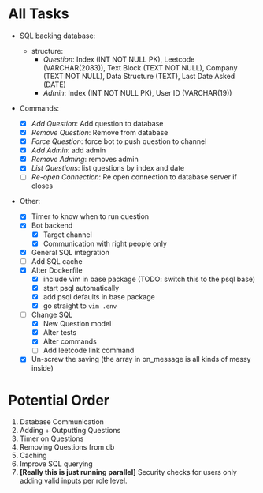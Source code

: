 # All Tasks
- SQL backing database:
    - structure: 
        - *Question*: Index (INT NOT NULL PK), Leetcode (VARCHAR(2083)), Text Block (TEXT NOT NULL), Company (TEXT NOT NULL), Data Structure (TEXT), Last Date Asked (DATE)
        - *Admin*: Index (INT NOT NULL PK), User ID (VARCHAR(19))

- Commands:
    - [x] *Add Question*: Add question to database
    - [x] *Remove Question*: Remove from database
    - [x] *Force Question*: force bot to push question to channel
    - [x] *Add Admin*: add admin
    - [x] *Remove Adming*: removes admin
    - [x] *List Questions*: list questions by index and date
    - [ ] *Re-open Connection*: Re open connection to database server if closes

- Other:
    - [x] Timer to know when to run question
    - [x] Bot backend
        - [x] Target channel
        - [x] Communication with right people only
    - [x] General SQL integration
    - [ ] Add SQL cache
    - [x] Alter Dockerfile
        - [x] include vim in base package (TODO: switch this to the psql base)
        - [x] start psql automatically
        - [x] add psql defaults in base package
        - [x] go straight to `vim .env`
    - [ ] Change SQL
        - [x] New Question model
        - [x] Alter tests
        - [x] Alter commands
        - [ ] Add leetcode link command
    - [x] Un-screw the saving (the array in on_message is all kinds of messy inside)
    
# Potential Order
1. Database Communication
2. Adding + Outputting Questions
3. Timer on Questions
4. Removing Questions from db
5. Caching 
7. Improve SQL querying
8. **[Really this is just running parallel]** Security checks for users only adding valid inputs per role level.
    